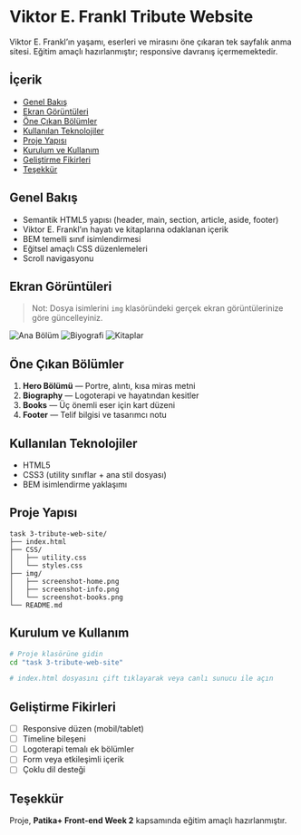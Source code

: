 # Viktor E. Frankl Tribute Website

Viktor E. Frankl’ın yaşamı, eserleri ve mirasını öne çıkaran tek sayfalık anma sitesi. Eğitim amaçlı hazırlanmıştır; responsive davranış içermemektedir.

## İçerik

- [Genel Bakış](#genel-bakış)
- [Ekran Görüntüleri](#ekran-görüntüleri)
- [Öne Çıkan Bölümler](#öne-çıkan-bölümler)
- [Kullanılan Teknolojiler](#kullanılan-teknolojiler)
- [Proje Yapısı](#proje-yapısı)
- [Kurulum ve Kullanım](#kurulum-ve-kullanım)
- [Geliştirme Fikirleri](#geliştirme-fikirleri)
- [Teşekkür](#teşekkür)

## Genel Bakış

- Semantik HTML5 yapısı (header, main, section, article, aside, footer)
- Viktor E. Frankl’ın hayatı ve kitaplarına odaklanan içerik
- BEM temelli sınıf isimlendirmesi
- Eğitsel amaçlı CSS düzenlemeleri
- Scroll navigasyonu

## Ekran Görüntüleri

> Not: Dosya isimlerini `img` klasöründeki gerçek ekran görüntülerinize göre güncelleyiniz.

![Ana Bölüm](../IMG/1.png)
![Biyografi](./img/screenshot-info.png)
![Kitaplar](./img/screenshot-books.png)

## Öne Çıkan Bölümler

1. **Hero Bölümü** — Portre, alıntı, kısa miras metni  
2. **Biography** — Logoterapi ve hayatından kesitler  
3. **Books** — Üç önemli eser için kart düzeni  
4. **Footer** — Telif bilgisi ve tasarımcı notu

## Kullanılan Teknolojiler

- HTML5
- CSS3 (utility sınıflar + ana stil dosyası)
- BEM isimlendirme yaklaşımı

## Proje Yapısı

```
task 3-tribute-web-site/
├── index.html
├── CSS/
│   ├── utility.css
│   └── styles.css
├── img/
│   ├── screenshot-home.png
│   ├── screenshot-info.png
│   └── screenshot-books.png
└── README.md
```

## Kurulum ve Kullanım

```bash
# Proje klasörüne gidin
cd "task 3-tribute-web-site"

# index.html dosyasını çift tıklayarak veya canlı sunucu ile açın
```

## Geliştirme Fikirleri

- [ ] Responsive düzen (mobil/tablet)  
- [ ] Timeline bileşeni  
- [ ] Logoterapi temalı ek bölümler  
- [ ] Form veya etkileşimli içerik  
- [ ] Çoklu dil desteği

## Teşekkür

Proje, **Patika+ Front-end Week 2** kapsamında eğitim amaçlı hazırlanmıştır.
